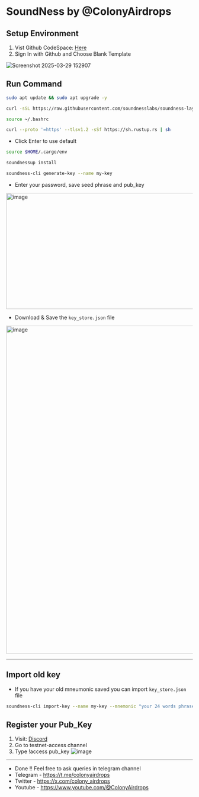 # SoundNess by @ColonyAirdrops

## Setup Environment
1. Vist Github CodeSpace: [Here](https://github.com/codespaces/templates)
2. Sign In with Github and Choose Blank Template

 ![Screenshot 2025-03-29 152907](https://github.com/user-attachments/assets/24f37631-3911-460c-a5a1-a792d51d6329)

## Run Command
```bash
sudo apt update && sudo apt upgrade -y
```
```bash
curl -sSL https://raw.githubusercontent.com/soundnesslabs/soundness-layer/main/soundnessup/install | bash
```
```bash
source ~/.bashrc
```
```bash
curl --proto '=https' --tlsv1.2 -sSf https://sh.rustup.rs | sh
```
- Click Enter to use default
```bash
source $HOME/.cargo/env
```
```bash
soundnessup install
```
```bash
soundness-cli generate-key --name my-key
```
- Enter your password, save seed phrase and pub_key
<img width="1402" height="313" alt="image" src="https://github.com/user-attachments/assets/322da1c4-421d-4900-96ae-1491a443405b" />


- Download & Save the `key_store.json` file
<img width="1918" height="885" alt="image" src="https://github.com/user-attachments/assets/2051e67c-ceec-40d8-a676-719b6151bb25" />

---

## Import old key
- If you have your old mneumonic saved you can import `key_store.json` file
```bash
soundness-cli import-key --name my-key --mnemonic "your 24 words phrase"
```


## Register your Pub_Key
1. Visit: [Discord](https://discord.com/invite/soundnesslabs)
2. Go to testnet-access channel
3. Type !access pub_key
![image](https://github.com/user-attachments/assets/65bd1d4c-7ba0-4a50-ad73-972a06766add)

---
- Done !! Feel free to ask queries in telegram channel
- Telegram - https://t.me/colonyairdrops
- Twitter - https://x.com/colony_airdrops
- Youtube - https://www.youtube.com/@ColonyAirdrops
